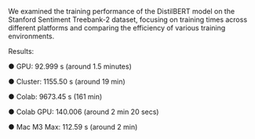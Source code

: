 We examined the training performance of the DistilBERT model on the
Stanford Sentiment Treebank-2 dataset, focusing on training times across
different platforms and comparing the efficiency of various training
environments.

Results:

● GPU: 92.999 s (around 1.5 minutes)

● Cluster: 1155.50 s (around 19 min)

● Colab: 9673.45 s (161 min)

● Colab GPU: 140.006 (around 2 min 20 secs)

● Mac M3 Max: 112.59 s (around 2 min)

